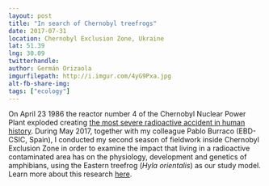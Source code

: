 ```yaml
---
layout: post
title: "In search of Chernobyl treefrogs"
date: 2017-07-31
location: Chernobyl Exclusion Zone, Ukraine 
lat: 51.39
lng: 30.09
twitterhandle: 
author: Germán Orizaola 
imgurfilepath: http://i.imgur.com/4yG9Pxa.jpg
alt-fb-share-img: 
tags: ["ecology"]
---
```


On April 23 1986 the reactor number 4 of the Chernobyl Nuclear Power Plant exploded creating [the most severe radioactive accident in human history](https://en.wikipedia.org/wiki/Chernobyl_disaster). During May 2017, together with my colleague Pablo Burraco (EBD-CSIC, Spain), I conducted my second season of fieldwork inside Chernobyl Exclusion Zone in order to examine the impact that living in a radioactive contaminated area has on the physiology, development and genetics of amphibians, using the Eastern treefrog (<i>Hyla orientalis</i>) as our study model. Learn more about this research [here](www.gorizaola.wordpress.com).
